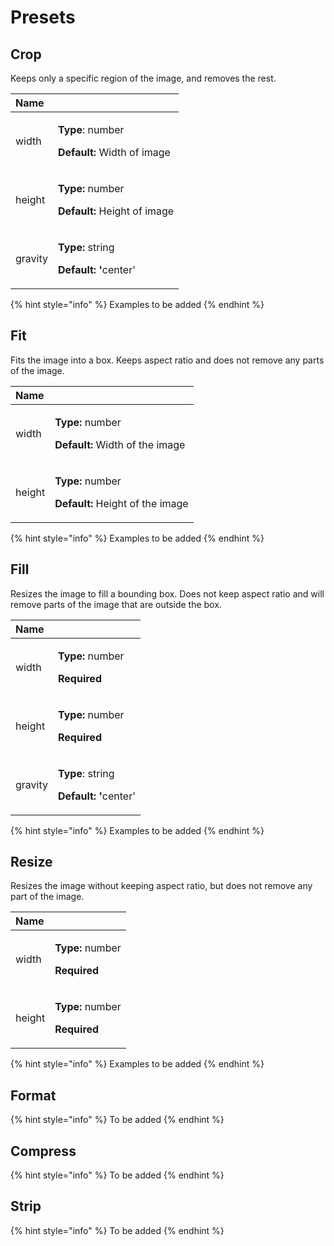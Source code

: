 # Presets

## Crop

Keeps only a specific region of the image, and removes the rest.

<table>
  <thead>
    <tr>
      <th style="text-align:left">Name</th>
      <th style="text-align:left"></th>
    </tr>
  </thead>
  <tbody>
    <tr>
      <td style="text-align:left">width</td>
      <td style="text-align:left">
        <p><b>Type</b>: number</p>
        <p><b>Default: </b>Width of image</p>
      </td>
    </tr>
    <tr>
      <td style="text-align:left">height</td>
      <td style="text-align:left">
        <p><b>Type:</b> number</p>
        <p><b>Default:</b> Height of image</p>
      </td>
    </tr>
    <tr>
      <td style="text-align:left">gravity</td>
      <td style="text-align:left">
        <p><b>Type: </b>string</p>
        <p><b>Default: '</b>center'</p>
      </td>
    </tr>
  </tbody>
</table>{% hint style="info" %}
Examples to be added
{% endhint %}

## Fit

Fits the image into a box. Keeps aspect ratio and does not remove any parts of the image.

<table>
  <thead>
    <tr>
      <th style="text-align:left">Name</th>
      <th style="text-align:left"></th>
    </tr>
  </thead>
  <tbody>
    <tr>
      <td style="text-align:left">width</td>
      <td style="text-align:left">
        <p><b>Type: </b>number</p>
        <p><b>Default: </b>Width of the image</p>
      </td>
    </tr>
    <tr>
      <td style="text-align:left">height</td>
      <td style="text-align:left">
        <p><b>Type:</b> number</p>
        <p><b>Default:</b> Height of the image</p>
      </td>
    </tr>
  </tbody>
</table>{% hint style="info" %}
Examples to be added
{% endhint %}

## Fill

Resizes the image to fill a bounding box. Does not keep aspect ratio and will remove parts of the image that are outside the box.

<table>
  <thead>
    <tr>
      <th style="text-align:left">Name</th>
      <th style="text-align:left"></th>
    </tr>
  </thead>
  <tbody>
    <tr>
      <td style="text-align:left">width</td>
      <td style="text-align:left">
        <p><b>Type:</b> number</p>
        <p><b>Required</b>
        </p>
      </td>
    </tr>
    <tr>
      <td style="text-align:left">height</td>
      <td style="text-align:left">
        <p><b>Type:</b> number</p>
        <p><b>Required</b>
        </p>
      </td>
    </tr>
    <tr>
      <td style="text-align:left">gravity</td>
      <td style="text-align:left">
        <p><b>Type</b>: string</p>
        <p><b>Default: '</b>center'</p>
      </td>
    </tr>
  </tbody>
</table>{% hint style="info" %}
Examples to be added
{% endhint %}

## Resize

Resizes the image without keeping aspect ratio, but does not remove any part of the image.

<table>
  <thead>
    <tr>
      <th style="text-align:left">Name</th>
      <th style="text-align:left"></th>
    </tr>
  </thead>
  <tbody>
    <tr>
      <td style="text-align:left">width</td>
      <td style="text-align:left">
        <p><b>Type: </b>number</p>
        <p><b>Required</b>
        </p>
      </td>
    </tr>
    <tr>
      <td style="text-align:left">height</td>
      <td style="text-align:left">
        <p><b>Type:</b> number</p>
        <p><b>Required</b>
        </p>
      </td>
    </tr>
  </tbody>
</table>{% hint style="info" %}
Examples to be added
{% endhint %}

## Format

{% hint style="info" %}
To be added
{% endhint %}

## Compress

{% hint style="info" %}
To be added
{% endhint %}

## Strip

{% hint style="info" %}
To be added
{% endhint %}



